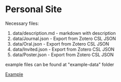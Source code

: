 Personal Site
=============

Necessary files:
1. data/description.md - markdown with description
1. data/Journal.json - Export from Zotero CSL JSON
1. data/Oral.json - Export from Zotero CSL JSON
1. data/Invited.json - Export from Zotero CSL JSON
1. data/Poster.json - Export from Zotero CSL JSON

example files can be found at "example-data" folder

[Example](http://web.tecnico.ulisboa.pt/andre.verissimo)
